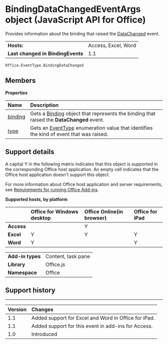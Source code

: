 
# BindingDataChangedEventArgs object (JavaScript API for Office)
Provides information about the binding that raised the [DataChanged](../reference/shared/binding-object/data-changed-event/bindingdatachanged-event.md) event.

|||
|:-----|:-----|
|**Hosts:**|Access, Excel, Word|
|**Last changed in BindingEvents**|1.1|

```
Office.EventType.BindingDataChanged
```


## Members


**Properties**


|**Name**|**Description**|
|:-----|:-----|
|[binding](../reference/shared/binding-object/data-changed-event/args/binding-property.md)|Gets a [Binding](../reference/shared/binding-object/binding-object.md) object that represents the binding that raised the **DataChanged** event.|
|[type](../reference/shared/binding-object/data-changed-event/args/type-property.md)|Gets an [EventType](../reference/enumerations/eventtype-enumeration.md) enumeration value that identifies the kind of event that was raised.|

## Support details
<a name="bk_support"> </a>

A capital Y in the following matrix indicates that this object is supported in the corresponding Office host application. An empty cell indicates that the Office host application doesn't support this object.

For more information about Office host application and server requirements, see [Requirements for running Office Add-ins](http://msdn.microsoft.com/library/67340567-bb9a-498c-96d3-3f52f28c16bc%28Office.15%29.aspx).


**Supported hosts, by platform**


||**Office for Windows desktop**|**Office Online(in browser)**|**Office for iPad**|
|:-----|:-----|:-----|:-----|
|**Access**||Y||
|**Excel**|Y|Y|Y|
|**Word**|Y||Y|

|||
|:-----|:-----|
|**Add-in types**|Content, task pane|
|**Library**|Office.js|
|**Namespace**|Office|

## Support history
<a name="bk_history"> </a>




****


|**Version**|**Changes**|
|:-----|:-----|
|1.1|Added support for Excel and Word in Office for iPad.|
|1.1|Added support for this event in add-ins for Access.|
|1.0|Introduced|
